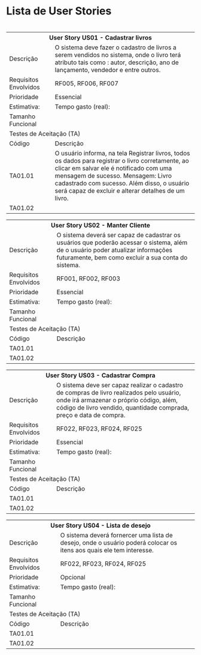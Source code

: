 <h1>Lista de User Stories<h1>


<table class="tg">
  <tr>
    <th class="tg-8jgo" colspan="4">User Story US01 - Cadastrar livros</th>
  </tr>
  <tr>
    <td class="tg-8jgo" colspan="2">Descrição</td>
    <td class="tg-8jgo" colspan="2">O sistema deve fazer o cadastro de livros a serem vendidos no sistema, onde o livro terá atributo tais como : autor, descrição, ano de lançamento, vendedor e entre outros.</td>
  </tr>
  <tr>
    <td class="tg-8jgo" colspan="2">Requisitos Envolvidos</td>
    <td class="tg-8jgo" colspan="2">RF005, RF006, RF007</td>
  </tr>
  <tr>
    <td class="tg-8jgo" colspan="2">Prioridade</td>
    <td class="tg-8jgo" colspan="2">Essencial</td>
  </tr>
  <tr>
    <td class="tg-8jgo">Estimativa:</td>
    <td class="tg-8jgo"></td>
    <td class="tg-8jgo">Tempo gasto (real):</td>
    <td class="tg-8jgo"></td>
  </tr>
  <tr>
    <td class="tg-8jgo" colspan="2">Tamanho Funcional</td>
    <td class="tg-8jgo" colspan="2"></td>
  </tr>
  <tr>
    <td class="tg-8jgo" colspan="4">Testes de Aceitação (TA)</td>
  </tr>
  <tr>
    <td class="tg-8jgo" colspan="2">Código</td>
    <td class="tg-8jgo" colspan="2">Descrição</td>
  </tr>
  <tr>
    <td class="tg-8jgo" colspan="2">TA01.01</td>
    <td class="tg-8jgo" colspan="2">
O usuário informa, na tela Registrar livros, todos os dados para registrar o livro corretamente, ao clicar em salvar ele é notificado com uma mensagem de sucesso. Mensagem: Livro cadastrado com sucesso. Além disso, o usuário será capaz de excluir e alterar detalhes de um livro.
</td>
  </tr>
  <tr>
    <td class="tg-8jgo" colspan="2">TA01.02</td>
    <td class="tg-8jgo" colspan="2"></td>
  </tr>
</table>

<table class="tg">
  <tr>
    <th class="tg-8jgo" colspan="4">User Story US02 - Manter Cliente</th>
  </tr>
  <tr>
    <td class="tg-8jgo" colspan="2">Descrição</td>
    <td class="tg-8jgo" colspan="2">O sistema deverá ser capaz de cadastrar os usuários que poderão acessar o sistema, além de o usuário poder atualizar informações futuramente, bem como excluir a sua conta do sistema.</td>
  </tr>
  <tr>
    <td class="tg-8jgo" colspan="2">Requisitos Envolvidos</td>
    <td class="tg-8jgo" colspan="2">RF001, RF002, RF003</td>
  </tr>
  <tr>
    <td class="tg-8jgo" colspan="2">Prioridade</td>
    <td class="tg-8jgo" colspan="2">Essencial</td>
  </tr>
  <tr>
    <td class="tg-8jgo">Estimativa:</td>
    <td class="tg-8jgo"></td>
    <td class="tg-8jgo">Tempo gasto (real):</td>
    <td class="tg-8jgo"></td>
  </tr>
  <tr>
    <td class="tg-8jgo" colspan="2">Tamanho Funcional</td>
    <td class="tg-8jgo" colspan="2"></td>
  </tr>
  <tr>
    <td class="tg-8jgo" colspan="4">Testes de Aceitação (TA)</td>
  </tr>
  <tr>
    <td class="tg-8jgo" colspan="2">Código</td>
    <td class="tg-8jgo" colspan="2">Descrição</td>
  </tr>
  <tr>
    <td class="tg-8jgo" colspan="2">TA01.01</td>
    <td class="tg-8jgo" colspan="2">
</td>
  </tr>
  <tr>
    <td class="tg-8jgo" colspan="2">TA01.02</td>
    <td class="tg-8jgo" colspan="2"></td>
  </tr>
</table>

<table class="tg">
  <tr>
    <th class="tg-8jgo" colspan="4">User Story US03 - Cadastrar Compra</th>
  </tr>
  <tr>
    <td class="tg-8jgo" colspan="2">Descrição</td>
    <td class="tg-8jgo" colspan="2">
O sistema deve ser capaz realizar o cadastro de compras de livro realizados pelo usuário, onde irá armazenar o próprio código, além, código de livro vendido, quantidade comprada, preço e data de compra. 
</td>
  </tr>
  <tr>
    <td class="tg-8jgo" colspan="2">Requisitos Envolvidos</td>
    <td class="tg-8jgo" colspan="2">RF022, RF023, RF024, RF025</td>
  </tr>
  <tr>
    <td class="tg-8jgo" colspan="2">Prioridade</td>
    <td class="tg-8jgo" colspan="2">Essencial</td>
  </tr>
  <tr>
    <td class="tg-8jgo">Estimativa:</td>
    <td class="tg-8jgo"></td>
    <td class="tg-8jgo">Tempo gasto (real):</td>
    <td class="tg-8jgo"></td>
  </tr>
  <tr>
    <td class="tg-8jgo" colspan="2">Tamanho Funcional</td>
    <td class="tg-8jgo" colspan="2"></td>
  </tr>
  <tr>
    <td class="tg-8jgo" colspan="4">Testes de Aceitação (TA)</td>
  </tr>
  <tr>
    <td class="tg-8jgo" colspan="2">Código</td>
    <td class="tg-8jgo" colspan="2">Descrição</td>
  </tr>
  <tr>
    <td class="tg-8jgo" colspan="2">TA01.01</td>
    <td class="tg-8jgo" colspan="2">
</td>
  </tr>
  <tr>
    <td class="tg-8jgo" colspan="2">TA01.02</td>
    <td class="tg-8jgo" colspan="2"></td>
  </tr>
</table>

<table class="tg">
  <tr>
    <th class="tg-8jgo" colspan="4">User Story US04 - Lista de desejo</th>
  </tr>
  <tr>
    <td class="tg-8jgo" colspan="2">Descrição</td>
    <td class="tg-8jgo" colspan="2">
O sistema deverá fornercer uma lista de desejo, onde o usuário poderá colocar os itens aos quais ele tem interesse. 
</td>
  </tr>
  <tr>
    <td class="tg-8jgo" colspan="2">Requisitos Envolvidos</td>
    <td class="tg-8jgo" colspan="2">RF022, RF023, RF024, RF025</td>
  </tr>
  <tr>
    <td class="tg-8jgo" colspan="2">Prioridade</td>
    <td class="tg-8jgo" colspan="2">Opcional</td>
  </tr>
  <tr>
    <td class="tg-8jgo">Estimativa:</td>
    <td class="tg-8jgo"></td>
    <td class="tg-8jgo">Tempo gasto (real):</td>
    <td class="tg-8jgo"></td>
  </tr>
  <tr>
    <td class="tg-8jgo" colspan="2">Tamanho Funcional</td>
    <td class="tg-8jgo" colspan="2"></td>
  </tr>
  <tr>
    <td class="tg-8jgo" colspan="4">Testes de Aceitação (TA)</td>
  </tr>
  <tr>
    <td class="tg-8jgo" colspan="2">Código</td>
    <td class="tg-8jgo" colspan="2">Descrição</td>
  </tr>
  <tr>
    <td class="tg-8jgo" colspan="2">TA01.01</td>
    <td class="tg-8jgo" colspan="2">
</td>
  </tr>
  <tr>
    <td class="tg-8jgo" colspan="2">TA01.02</td>
    <td class="tg-8jgo" colspan="2"></td>
  </tr>
</table>